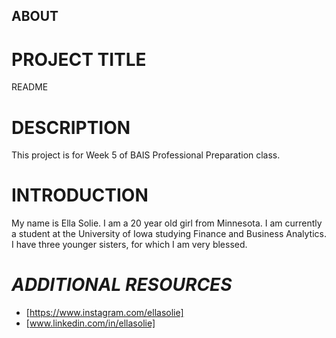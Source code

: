 ## ABOUT
# PROJECT TITLE
README
# DESCRIPTION
This project is for Week 5 of BAIS Professional Preparation class. 
# INTRODUCTION
My name is Ella Solie. I am a 20 year old girl from Minnesota. I am currently a student at the University of Iowa studying Finance and Business Analytics. I have three younger sisters, for which I am very blessed. 
# _ADDITIONAL RESOURCES_
+ [https://www.instagram.com/ellasolie]
+ [www.linkedin.com/in/ellasolie]
